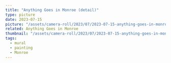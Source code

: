 ```yaml
---
title: "Anything Goes in Monroe (detail)"
type: picture
date: 2023-07-15
picture: "/assets/camera-roll/2023/07/2023-07-15-anything-goes-in-monroe-detail/20230716_025609305_iOS.jpg"
related: Anything Goes in Monroe
thumbnail: "/assets/camera-roll/2023/07/2023-07-15-anything-goes-in-monroe-detail/20230716_025609305_iOS-thumbnail.jpg"
tags:
  - mural
  - painting
  - Monroe
---
```

